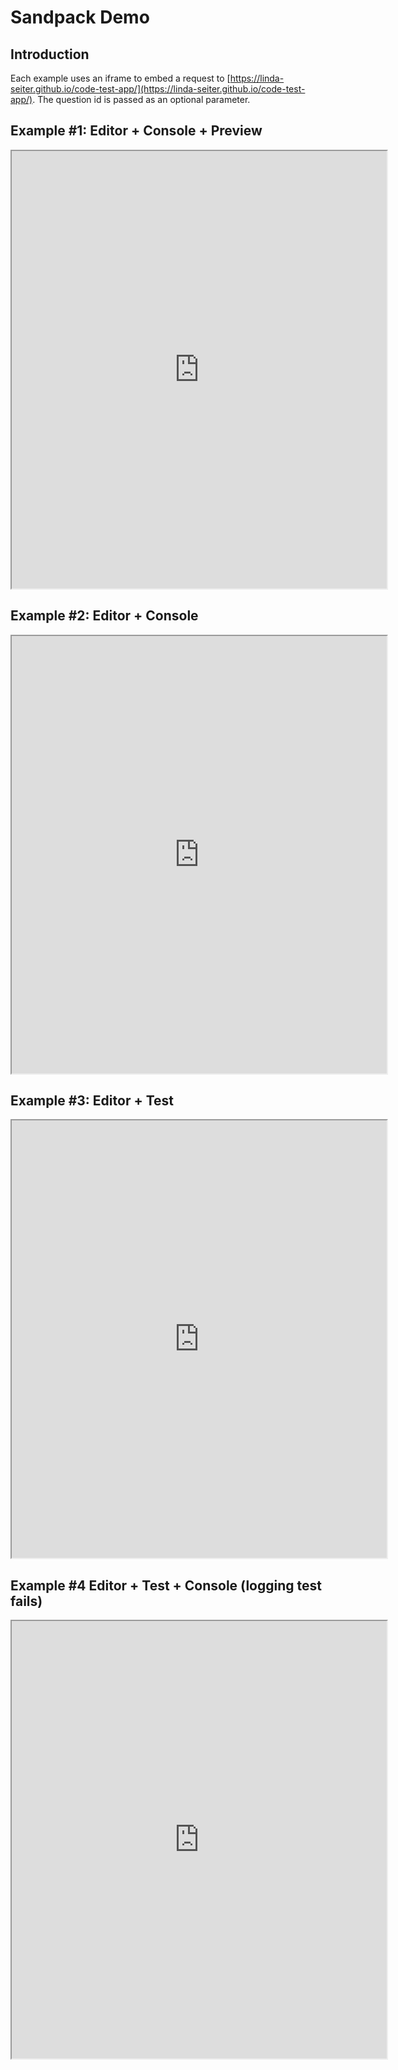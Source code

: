 # Sandpack Demo

## Introduction

Each example uses an iframe to embed a request to
[https://linda-seiter.github.io/code-test-app/](https://linda-seiter.github.io/code-test-app/).
The question id is passed as an optional parameter.

## Example #1: Editor + Console + Preview

<iframe width="600" height="700" src="https://linda-seiter.github.io/code-test-app"></iframe>

## Example #2: Editor + Console

<iframe width="600" height="700" src="https://linda-seiter.github.io/code-test-app/?id=2"></iframe>

## Example #3: Editor + Test

<iframe width="600" height="700" src="https://linda-seiter.github.io/code-test-app/?id=3"></iframe>

## Example #4 Editor + Test + Console (logging test fails)

<iframe width="600" height="700" src="https://linda-seiter.github.io/code-test-app/?id=4"></iframe>
